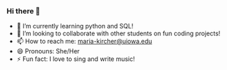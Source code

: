 ### Hi there 👋

- 🌱 I’m currently learning python and SQL!
- 👯 I’m looking to collaborate with other students on fun coding projects!
- 📫 How to reach me: maria-kircher@uiowa.edu
- 😄 Pronouns: She/Her
- ⚡ Fun fact: I love to sing and write music!
